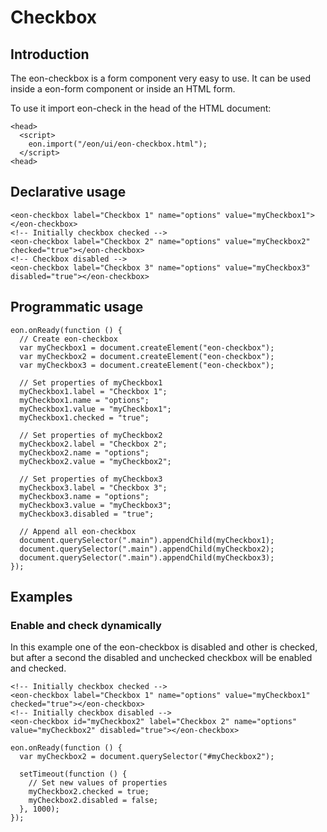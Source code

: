 # Checkbox

## Introduction
The eon-checkbox is a form component very easy to use. It can be used inside a eon-form component or inside an HTML form.

To use it import eon-check in the head of the HTML document:
``` [html]
<head>
  <script>
    eon.import("/eon/ui/eon-checkbox.html");
  </script>
<head>
```


## Declarative usage
``` [html]
<eon-checkbox label="Checkbox 1" name="options" value="myCheckbox1"></eon-checkbox>
<!-- Initially checkbox checked -->
<eon-checkbox label="Checkbox 2" name="options" value="myCheckbox2" checked="true"></eon-checkbox>
<!-- Checkbox disabled -->
<eon-checkbox label="Checkbox 3" name="options" value="myCheckbox3" disabled="true"></eon-checkbox>
```


## Programmatic usage
``` [javascript]
eon.onReady(function () {
  // Create eon-checkbox
  var myCheckbox1 = document.createElement("eon-checkbox");
  var myCheckbox2 = document.createElement("eon-checkbox");
  var myCheckbox3 = document.createElement("eon-checkbox");

  // Set properties of myCheckbox1
  myCheckbox1.label = "Checkbox 1";
  myCheckbox1.name = "options";
  myCheckbox1.value = "myCheckbox1";
  myCheckbox1.checked = "true";

  // Set properties of myCheckbox2
  myCheckbox2.label = "Checkbox 2";
  myCheckbox2.name = "options";
  myCheckbox2.value = "myCheckbox2";

  // Set properties of myCheckbox3
  myCheckbox3.label = "Checkbox 3";
  myCheckbox3.name = "options";
  myCheckbox3.value = "myCheckbox3";
  myCheckbox3.disabled = "true";

  // Append all eon-checkbox
  document.querySelector(".main").appendChild(myCheckbox1);
  document.querySelector(".main").appendChild(myCheckbox2);
  document.querySelector(".main").appendChild(myCheckbox3);
});
```

## Examples

### Enable and check dynamically
In this example one of the eon-checkbox is disabled and other is checked, but after a second the disabled and unchecked checkbox will be enabled and checked.
``` [html]
<!-- Initially checkbox checked -->
<eon-checkbox label="Checkbox 1" name="options" value="myCheckbox1" checked="true"></eon-checkbox>
<!-- Initially checkbox disabled -->
<eon-checkbox id="myCheckbox2" label="Checkbox 2" name="options" value="myCheckbox2" disabled="true"></eon-checkbox>
```

``` [javascript]
eon.onReady(function () {
  var myCheckbox2 = document.querySelector("#myCheckbox2");

  setTimeout(function () {
    // Set new values of properties
    myCheckbox2.checked = true;
    myCheckbox2.disabled = false;
  }, 1000);
});
```